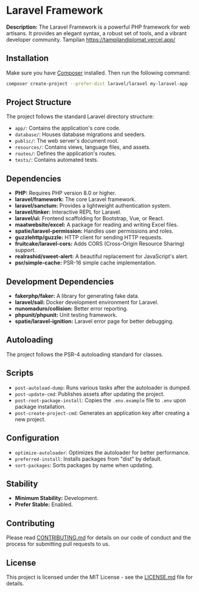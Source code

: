 # Laravel Framework

**Description:** The Laravel Framework is a powerful PHP framework for web artisans. It provides an elegant syntax, a robust set of tools, and a vibrant developer community.
Tampilan https://tampilandiplomat.vercel.app/
## Installation

Make sure you have [Composer](https://getcomposer.org/) installed. Then run the following command:

```bash
composer create-project --prefer-dist laravel/laravel my-laravel-app
```

## Project Structure

The project follows the standard Laravel directory structure:

- `app/`: Contains the application's core code.
- `database/`: Houses database migrations and seeders.
- `public/`: The web server's document root.
- `resources/`: Contains views, language files, and assets.
- `routes/`: Defines the application's routes.
- `tests/`: Contains automated tests.

## Dependencies

- **PHP:** Requires PHP version 8.0 or higher.
- **laravel/framework:** The core Laravel framework.
- **laravel/sanctum:** Provides a lightweight authentication system.
- **laravel/tinker:** Interactive REPL for Laravel.
- **laravel/ui:** Frontend scaffolding for Bootstrap, Vue, or React.
- **maatwebsite/excel:** A package for reading and writing Excel files.
- **spatie/laravel-permission:** Handles user permissions and roles.
- **guzzlehttp/guzzle:** HTTP client for sending HTTP requests.
- **fruitcake/laravel-cors:** Adds CORS (Cross-Origin Resource Sharing) support.
- **realrashid/sweet-alert:** A beautiful replacement for JavaScript's alert.
- **psr/simple-cache:** PSR-16 simple cache implementation.

## Development Dependencies

- **fakerphp/faker:** A library for generating fake data.
- **laravel/sail:** Docker development environment for Laravel.
- **nunomaduro/collision:** Better error reporting.
- **phpunit/phpunit:** Unit testing framework.
- **spatie/laravel-ignition:** Laravel error page for better debugging.

## Autoloading

The project follows the PSR-4 autoloading standard for classes.

## Scripts

- `post-autoload-dump`: Runs various tasks after the autoloader is dumped.
- `post-update-cmd`: Publishes assets after updating the project.
- `post-root-package-install`: Copies the `.env.example` file to `.env` upon package installation.
- `post-create-project-cmd`: Generates an application key after creating a new project.

## Configuration

- `optimize-autoloader`: Optimizes the autoloader for better performance.
- `preferred-install`: Installs packages from "dist" by default.
- `sort-packages`: Sorts packages by name when updating.

## Stability

- **Minimum Stability:** Development.
- **Prefer Stable:** Enabled.

## Contributing

Please read [CONTRIBUTING.md](CONTRIBUTING.md) for details on our code of conduct and the process for submitting pull requests to us.

## License

This project is licensed under the MIT License - see the [LICENSE.md](LICENSE.md) file for details.
